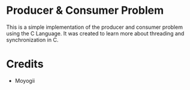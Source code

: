 # Producer & Consumer Problem
This is a simple implementation of the producer and consumer problem using the C Language. It was created to learn more about threading and synchronization in C.

# Credits
- Moyogii